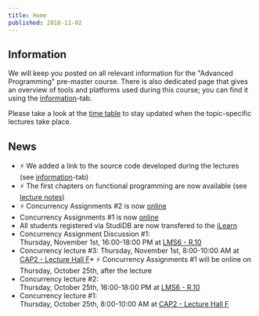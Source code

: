 ```yaml
---
title: Home
published: 2018-11-02
---
```


## Information

We will keep you posted on all relevant information for the
"Advanced Programming" pre-master course.
There is also dedicated page that gives an overview of tools and platforms used during this
course; you can find it using the [information](/info.html)-tab.

Please take a look at the [time table](/timetable.html) to stay updated when the topic-specific lectures take place.

## News

* &#9889; We added a link to the source code developed during the lectures (see [information](/info.html)-tab)
* &#9889; The first chapters on functional programming are now available (see [lecture notes](http://www-ps.informatik.uni-kiel.de/~sad/advancedProgramming/AdvancedProgrammingLectureNotes.pdf))
* &#9889; Concurrency Assignments #2 is now [online](https://ilearn.ps.informatik.uni-kiel.de/common/courses/156/sheets/2299)
* Concurrency Assignments #1 is now [online](https://ilearn.ps.informatik.uni-kiel.de/common/courses/156/sheets/2298)
* All students registered via StudiDB are now transfered to the [iLearn](https://ilearn.ps.informatik.uni-kiel.de/student/courses/156)
* Concurrency Assignment Discussion #1:  
  Thursday, November 1st, 16:00-18:00 PM at [LMS6 - R.10](http://univis.uni-kiel.de/form?__s=2&dsc=anew/room_view&rooms=mathe/mathem/zentr/ms10&anonymous=1&lvs=techn/infor/inform/progra/bfortp&ref=main&sem=2018w&__e=827)
* Concurrency lecture #3: 
  Thursday, November 1st, 8:00-10:00 AM at [CAP2 - Lecture Hall F](http://univis.uni-kiel.de/form?__s=2&dsc=anew/room_view&rooms=zentra_1/servic/ressou/gebude/refera_2/amf&anonymous=1&lvs=techn/infor/inform/progra/bfortp&ref=main&sem=2018w&__e=827)* &#9889; Concurrency Assignments #1 will be online on Thursday, October 25th, after the lecture
* Concurrency lecture #2:  
  Thursday, October 25th, 16:00-18:00 PM at [LMS6 - R.10](http://univis.uni-kiel.de/form?__s=2&dsc=anew/room_view&rooms=mathe/mathem/zentr/ms10&anonymous=1&lvs=techn/infor/inform/progra/bfortp&ref=main&sem=2018w&__e=827)
* Concurrency lecture #1:  
  Thursday, October 25th, 8:00-10:00 AM at [CAP2 - Lecture Hall F](http://univis.uni-kiel.de/form?__s=2&dsc=anew/room_view&rooms=zentra_1/servic/ressou/gebude/refera_2/amf&anonymous=1&lvs=techn/infor/inform/progra/bfortp&ref=main&sem=2018w&__e=827)